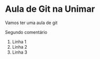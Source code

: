 # Aula de Git na Unimar

Vamos ter uma aula de git

Segundo comentário

1. Linha 1
1. Linha 2
1. Linha 3